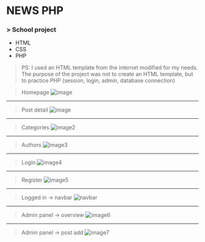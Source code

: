 # NEWS PHP
### > School project
  * HTML
  * CSS
  * PHP
  > PS: I used an HTML template from the internet modified for my needs. The purpose of the project was not to create an HTML template, but to practice PHP (session, login, admin, database connection)
 
 >Homepage
 >![image](https://github.com/melovin/News_projekt/assets/70209304/b958e612-73bc-41f9-8297-fb2f84e0f6f7)
 ***
 >Post detail
 >![image](https://github.com/melovin/News_projekt/assets/70209304/c64ada13-5dec-49a9-9877-72ab197f8abb)
 ***
 >Categories
 >![image2](https://github.com/melovin/News_projekt/assets/70209304/01e8dbfb-f982-4576-a062-86c5fa7d3ad8)
 ***
 >Authors
 >![image3](https://github.com/melovin/News_projekt/assets/70209304/44d19bd2-459b-4eda-8d5c-229f1225a9a2)
 ***
 >Login
 >![image4](https://github.com/melovin/News_projekt/assets/70209304/65c883ac-5126-4d13-8c6b-42e58d0cb359)
 ***
 >Register
 >![image5](https://github.com/melovin/News_projekt/assets/70209304/39c0cac6-6260-4ae1-9276-6eae9827be90)
 ***
 > Logged in -> navbar
 > ![navbar](https://github.com/melovin/News_projekt/assets/70209304/7b1c606b-9503-42ec-b835-5ea5fe97643a)
 ***
 >Admin panel -> overview
 >![image6](https://github.com/melovin/News_projekt/assets/70209304/01b82582-d4a1-4d0e-9348-927d16e6e2fa)
 ***
 >Admin panel -> post add
 >![image7](https://github.com/melovin/News_projekt/assets/70209304/27f720b8-dc1f-44c2-810b-11cd1d5a467e)
